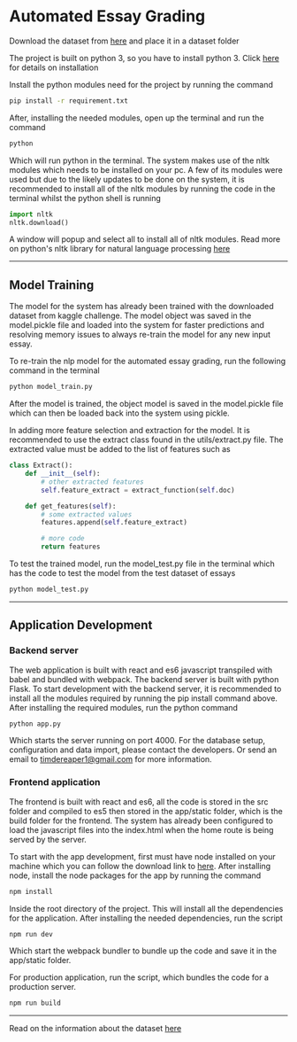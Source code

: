 # Automated Essay Grading

Download the dataset from [here](https://www.kaggle.com/c/asap-aes/data) and place it in a dataset folder

The project is built on python 3, so you have to install python 3. Click [here](https://www.python.org/downloads/release/python-370/) for details on installation

Install the python modules need for the project by running the command

```bash
pip install -r requirement.txt
```

After, installing the needed modules, open up the terminal and run the command

```bash
python
```

Which will run python in the terminal. The system makes use of the nltk modules which needs to be installed on your pc. A few of its modules were used but due to the likely updates to be done on the system, it is recommended to install all of the nltk modules by running the code in the terminal whilst the python shell is running

```python
import nltk
nltk.download()
```

A window will popup and select all to install all of nltk modules. Read more on python's nltk library for natural language processing [here](https://www.nltk.org)

---

## Model Training

The model for the system has already been trained with the downloaded dataset from kaggle challenge. The model object was saved in the model.pickle file and loaded into the system for faster predictions and resolving memory issues to always re-train the model for any new input essay.

To re-train the nlp model for the automated essay grading, run the following command in the terminal

```bash
python model_train.py
```

After the model is trained, the object model is saved in the model.pickle file which can then be loaded back into the system using pickle.

In adding more feature selection and extraction for the model. It is recommended to use the extract class found in the utils/extract.py file. The extracted value must be added to the list of features such as

```python
class Extract():
    def __init__(self):
        # other extracted features
        self.feature_extract = extract_function(self.doc)

    def get_features(self):
        # some extracted values
        features.append(self.feature_extract)

        # more code
        return features
```

To test the trained model, run the model_test.py file in the terminal which has the code to test the model from the test dataset of essays

```bash
python model_test.py
```

---

## Application Development

### Backend server

The web application is built with react and es6 javascript transpiled with babel and bundled with webpack. The backend server is built with python Flask. To start development with the backend server, it is recommended to install all the modules required by running the pip install command above. After installing the required modules, run the python command

```bash
python app.py
```

Which starts the server running on port 4000. For the database setup, configuration and data import, please contact the developers. Or send an email to timdereaper1@gmail.com for more information.

### Frontend application

The frontend is built with react and es6, all the code is stored in the src folder and compiled to es5 then stored in the app/static folder, which is the build folder for the frontend. The system has already been configured to load the javascript files into the index.html when the home route is being served by the server.

To start with the app development, first must have node installed on your machine which you can follow the download link to [here](https://nodejs.org/). After installing node, install the node packages for the app by running the command

```bash
npm install
```

Inside the root directory of the project. This will install all the dependencies for the application. After installing the needed dependencies, run the script

```bash
npm run dev
```

Which start the webpack bundler to bundle up the code and save it in the app/static folder.

For production application, run the script, which bundles the code for a production server.

```bash
npm run build
```

---

Read on the information about the dataset [here](https://www.kaggle.com/c/asap-aes/data)

